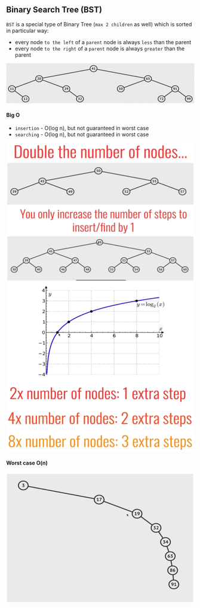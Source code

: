 ## Binary Search Tree (BST)

`BST` is a special type of Binary Tree (`max 2 children` as well) which is sorted in particular way:
- every node `to the left` of a `parent` node is always `less` than the parent
- every node `to the right` of a `parent` node is always `greater` than the parent

![BST Scheme](./assets/bst-scheme.png)

#### Big O

- `insertion` - O(log n), but not guaranteed in worst case
- `searching` - O(log n), but not guaranteed in worst case

![BST BigO complexity-1](./assets/bst-bigo-1.png)
![BST BigO insertion-2](./assets/bst-bigo-2.png)

#### Worst case O(n)

![BST Big O worst case](./assets/bst-worst.png)

